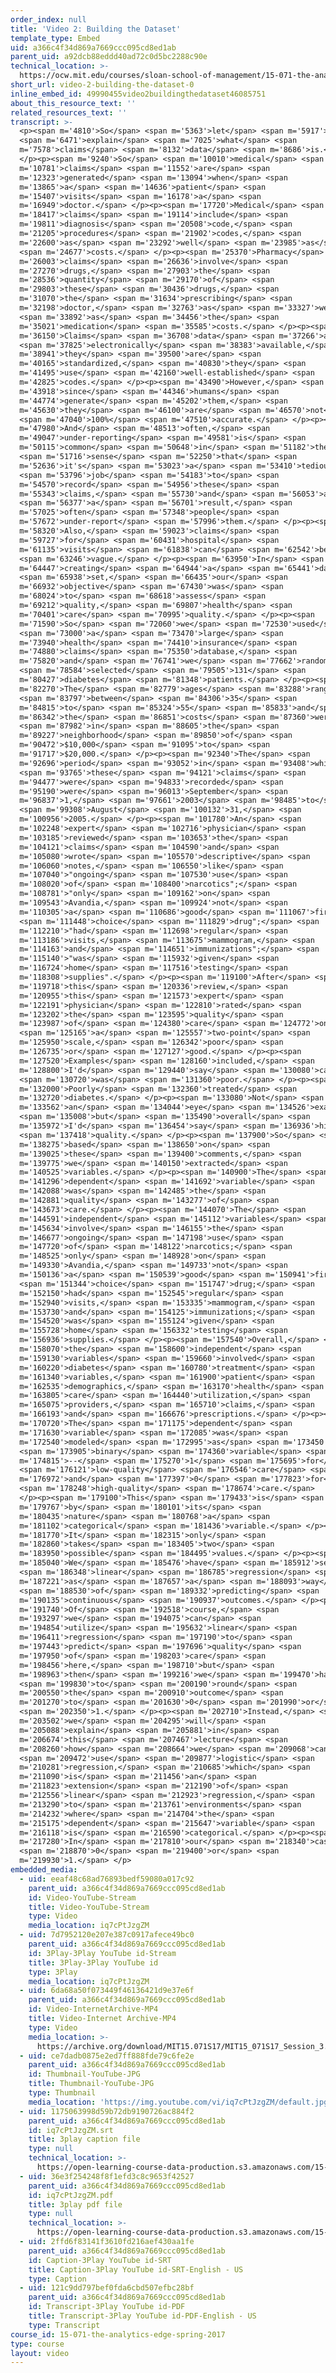```yaml
---
order_index: null
title: 'Video 2: Building the Dataset'
template_type: Embed
uid: a366c4f34d869a7669ccc095cd8ed1ab
parent_uid: a92dcb88eddd40ad72c0d5bc2288c90e
technical_location: >-
  https://ocw.mit.edu/courses/sloan-school-of-management/15-071-the-analytics-edge-spring-2017/logistic-regression/modeling-the-expert-an-introduction-to-logistic-regression/video-2-building-the-dataset/video-2-building-the-dataset-0
short_url: video-2-building-the-dataset-0
inline_embed_id: 49990455video2buildingthedataset46085751
about_this_resource_text: ''
related_resources_text: ''
transcript: >-
  <p><span m='4810'>So</span> <span m='5363'>let</span> <span m='5917'>us</span>
  <span m='6471'>explain</span> <span m='7025'>what</span> <span
  m='7578'>claims</span> <span m='8132'>data</span> <span m='8686'>is.</span>
  </p><p><span m='9240'>So</span> <span m='10010'>medical</span> <span
  m='10781'>claims</span> <span m='11552'>are</span> <span
  m='12323'>generated</span> <span m='13094'>when</span> <span
  m='13865'>a</span> <span m='14636'>patient</span> <span
  m='15407'>visits</span> <span m='16178'>a</span> <span
  m='16949'>doctor.</span> </p><p><span m='17720'>Medical</span> <span
  m='18417'>claims</span> <span m='19114'>include</span> <span
  m='19811'>diagnosis</span> <span m='20508'>code,</span> <span
  m='21205'>procedures</span> <span m='21902'>codes,</span> <span
  m='22600'>as</span> <span m='23292'>well</span> <span m='23985'>as</span>
  <span m='24677'>costs.</span> </p><p><span m='25370'>Pharmacy</span> <span
  m='26003'>claims</span> <span m='26636'>involve</span> <span
  m='27270'>drugs,</span> <span m='27903'>the</span> <span
  m='28536'>quantity</span> <span m='29170'>of</span> <span
  m='29803'>these</span> <span m='30436'>drugs,</span> <span
  m='31070'>the</span> <span m='31634'>prescribing</span> <span
  m='32198'>doctor,</span> <span m='32763'>as</span> <span m='33327'>well</span>
  <span m='33892'>as</span> <span m='34456'>the</span> <span
  m='35021'>medication</span> <span m='35585'>costs.</span> </p><p><span
  m='36150'>Claims</span> <span m='36708'>data</span> <span m='37266'>are</span>
  <span m='37825'>electronically</span> <span m='38383'>available,</span> <span
  m='38941'>they</span> <span m='39500'>are</span> <span
  m='40165'>standardized,</span> <span m='40830'>they</span> <span
  m='41495'>use</span> <span m='42160'>well-established</span> <span
  m='42825'>codes.</span> </p><p><span m='43490'>However,</span> <span
  m='43918'>since</span> <span m='44346'>humans</span> <span
  m='44774'>generate</span> <span m='45202'>them,</span> <span
  m='45630'>they</span> <span m='46100'>are</span> <span m='46570'>not</span>
  <span m='47040'>100%</span> <span m='47510'>accurate.</span> </p><p><span
  m='47980'>And</span> <span m='48513'>often,</span> <span
  m='49047'>under-reporting</span> <span m='49581'>is</span> <span
  m='50115'>common</span> <span m='50648'>in</span> <span m='51182'>the</span>
  <span m='51716'>sense</span> <span m='52250'>that</span> <span
  m='52636'>it's</span> <span m='53023'>a</span> <span m='53410'>tedious</span>
  <span m='53796'>job</span> <span m='54183'>to</span> <span
  m='54570'>record</span> <span m='54956'>these</span> <span
  m='55343'>claims,</span> <span m='55730'>and</span> <span m='56053'>as</span>
  <span m='56377'>a</span> <span m='56701'>result,</span> <span
  m='57025'>often</span> <span m='57348'>people</span> <span
  m='57672'>under-report</span> <span m='57996'>them.</span> </p><p><span
  m='58320'>Also,</span> <span m='59023'>claims</span> <span
  m='59727'>for</span> <span m='60431'>hospital</span> <span
  m='61135'>visits</span> <span m='61838'>can</span> <span m='62542'>be</span>
  <span m='63246'>vague.</span> </p><p><span m='63950'>In</span> <span
  m='64447'>creating</span> <span m='64944'>a</span> <span m='65441'>data</span>
  <span m='65938'>set,</span> <span m='66435'>our</span> <span
  m='66932'>objective</span> <span m='67430'>was</span> <span
  m='68024'>to</span> <span m='68618'>assess</span> <span
  m='69212'>quality,</span> <span m='69807'>health</span> <span
  m='70401'>care</span> <span m='70995'>quality.</span> </p><p><span
  m='71590'>So</span> <span m='72060'>we</span> <span m='72530'>used</span>
  <span m='73000'>a</span> <span m='73470'>large</span> <span
  m='73940'>health</span> <span m='74410'>insurance</span> <span
  m='74880'>claims</span> <span m='75350'>database,</span> <span
  m='75820'>and</span> <span m='76741'>we</span> <span m='77662'>randomly</span>
  <span m='78584'>selected</span> <span m='79505'>131</span> <span
  m='80427'>diabetes</span> <span m='81348'>patients.</span> </p><p><span
  m='82270'>The</span> <span m='82779'>ages</span> <span m='83288'>ranged</span>
  <span m='83797'>between</span> <span m='84306'>35</span> <span
  m='84815'>to</span> <span m='85324'>55</span> <span m='85833'>and</span> <span
  m='86342'>the</span> <span m='86851'>costs</span> <span m='87360'>were</span>
  <span m='87982'>in</span> <span m='88605'>the</span> <span
  m='89227'>neighborhood</span> <span m='89850'>of</span> <span
  m='90472'>$10,000</span> <span m='91095'>to</span> <span
  m='91717'>$20,000.</span> </p><p><span m='92340'>The</span> <span
  m='92696'>period</span> <span m='93052'>in</span> <span m='93408'>which</span>
  <span m='93765'>these</span> <span m='94121'>claims</span> <span
  m='94477'>were</span> <span m='94833'>recorded</span> <span
  m='95190'>were</span> <span m='96013'>September</span> <span
  m='96837'>1,</span> <span m='97661'>2003</span> <span m='98485'>to</span>
  <span m='99308'>August</span> <span m='100132'>31,</span> <span
  m='100956'>2005.</span> </p><p><span m='101780'>An</span> <span
  m='102248'>expert</span> <span m='102716'>physician</span> <span
  m='103185'>reviewed</span> <span m='103653'>the</span> <span
  m='104121'>claims</span> <span m='104590'>and</span> <span
  m='105080'>wrote</span> <span m='105570'>descriptive</span> <span
  m='106060'>notes,</span> <span m='106550'>like</span> <span
  m='107040'>"ongoing</span> <span m='107530'>use</span> <span
  m='108020'>of</span> <span m='108400'>narcotics";</span> <span
  m='108781'>"only</span> <span m='109162'>on</span> <span
  m='109543'>Avandia,</span> <span m='109924'>not</span> <span
  m='110305'>a</span> <span m='110686'>good</span> <span m='111067'>first</span>
  <span m='111448'>choice</span> <span m='111829'>drug";</span> <span
  m='112210'>"had</span> <span m='112698'>regular</span> <span
  m='113186'>visits,</span> <span m='113675'>mammogram,</span> <span
  m='114163'>and</span> <span m='114651'>immunizations";</span> <span
  m='115140'>"was</span> <span m='115932'>given</span> <span
  m='116724'>home</span> <span m='117516'>testing</span> <span
  m='118308'>supplies".</span> </p><p><span m='119100'>After</span> <span
  m='119718'>this</span> <span m='120336'>review,</span> <span
  m='120955'>this</span> <span m='121573'>expert</span> <span
  m='122191'>physician</span> <span m='122810'>rated</span> <span
  m='123202'>the</span> <span m='123595'>quality</span> <span
  m='123987'>of</span> <span m='124380'>care</span> <span m='124772'>on</span>
  <span m='125165'>a</span> <span m='125557'>two-point</span> <span
  m='125950'>scale,</span> <span m='126342'>poor</span> <span
  m='126735'>or</span> <span m='127127'>good.</span> </p><p><span
  m='127520'>Examples</span> <span m='128160'>included,</span> <span
  m='128800'>I'd</span> <span m='129440'>say</span> <span m='130080'>care</span>
  <span m='130720'>was</span> <span m='131360'>poor.</span> </p><p><span
  m='132000'>Poorly</span> <span m='132360'>treated</span> <span
  m='132720'>diabetes.</span> </p><p><span m='133080'>Not</span> <span
  m='133562'>an</span> <span m='134044'>eye</span> <span m='134526'>exam,</span>
  <span m='135008'>but</span> <span m='135490'>overall</span> <span
  m='135972'>I'd</span> <span m='136454'>say</span> <span m='136936'>high</span>
  <span m='137418'>quality.</span> </p><p><span m='137900'>So</span> <span
  m='138275'>based</span> <span m='138650'>on</span> <span
  m='139025'>these</span> <span m='139400'>comments,</span> <span
  m='139775'>we</span> <span m='140150'>extracted</span> <span
  m='140525'>variables.</span> </p><p><span m='140900'>The</span> <span
  m='141296'>dependent</span> <span m='141692'>variable</span> <span
  m='142088'>was</span> <span m='142485'>the</span> <span
  m='142881'>quality</span> <span m='143277'>of</span> <span
  m='143673'>care.</span> </p><p><span m='144070'>The</span> <span
  m='144591'>independent</span> <span m='145112'>variables</span> <span
  m='145634'>involve</span> <span m='146155'>the</span> <span
  m='146677'>ongoing</span> <span m='147198'>use</span> <span
  m='147720'>of</span> <span m='148122'>narcotics;</span> <span
  m='148525'>only</span> <span m='148928'>on</span> <span
  m='149330'>Avandia,</span> <span m='149733'>not</span> <span
  m='150136'>a</span> <span m='150539'>good</span> <span m='150941'>first</span>
  <span m='151344'>choice</span> <span m='151747'>drug;</span> <span
  m='152150'>had</span> <span m='152545'>regular</span> <span
  m='152940'>visits,</span> <span m='153335'>mammogram,</span> <span
  m='153730'>and</span> <span m='154125'>immunizations;</span> <span
  m='154520'>was</span> <span m='155124'>given</span> <span
  m='155728'>home</span> <span m='156332'>testing</span> <span
  m='156936'>supplies.</span> </p><p><span m='157540'>Overall,</span> <span
  m='158070'>the</span> <span m='158600'>independent</span> <span
  m='159130'>variables</span> <span m='159660'>involved</span> <span
  m='160220'>diabetes</span> <span m='160780'>treatment</span> <span
  m='161340'>variables,</span> <span m='161900'>patient</span> <span
  m='162535'>demographics,</span> <span m='163170'>health</span> <span
  m='163805'>care</span> <span m='164440'>utilization,</span> <span
  m='165075'>providers,</span> <span m='165710'>claims,</span> <span
  m='166193'>and</span> <span m='166676'>prescriptions.</span> </p><p><span
  m='170720'>The</span> <span m='171175'>dependent</span> <span
  m='171630'>variable</span> <span m='172085'>was</span> <span
  m='172540'>modeled</span> <span m='172995'>as</span> <span m='173450'>a</span>
  <span m='173905'>binary</span> <span m='174360'>variable</span> <span
  m='174815'>--</span> <span m='175270'>1</span> <span m='175695'>for</span>
  <span m='176121'>low-quality</span> <span m='176546'>care</span> <span
  m='176972'>and</span> <span m='177397'>0</span> <span m='177823'>for</span>
  <span m='178248'>high-quality</span> <span m='178674'>care.</span>
  </p><p><span m='179100'>This</span> <span m='179433'>is</span> <span
  m='179767'>by</span> <span m='180101'>its</span> <span
  m='180435'>nature</span> <span m='180768'>a</span> <span
  m='181102'>categorical</span> <span m='181436'>variable.</span> </p><p><span
  m='181770'>It</span> <span m='182315'>only</span> <span
  m='182860'>takes</span> <span m='183405'>two</span> <span
  m='183950'>possible</span> <span m='184495'>values.</span> </p><p><span
  m='185040'>We</span> <span m='185476'>have</span> <span m='185912'>seen</span>
  <span m='186348'>linear</span> <span m='186785'>regression</span> <span
  m='187221'>as</span> <span m='187657'>a</span> <span m='188093'>way</span>
  <span m='188530'>of</span> <span m='189332'>predicting</span> <span
  m='190135'>continuous</span> <span m='190937'>outcomes.</span> </p><p><span
  m='191740'>Of</span> <span m='192518'>course,</span> <span
  m='193297'>we</span> <span m='194075'>can</span> <span
  m='194854'>utilize</span> <span m='195632'>linear</span> <span
  m='196411'>regression</span> <span m='197190'>to</span> <span
  m='197443'>predict</span> <span m='197696'>quality</span> <span
  m='197950'>of</span> <span m='198203'>care</span> <span
  m='198456'>here,</span> <span m='198710'>but</span> <span
  m='198963'>then</span> <span m='199216'>we</span> <span m='199470'>have</span>
  <span m='199830'>to</span> <span m='200190'>round</span> <span
  m='200550'>the</span> <span m='200910'>outcome</span> <span
  m='201270'>to</span> <span m='201630'>0</span> <span m='201990'>or</span>
  <span m='202350'>1.</span> </p><p><span m='202710'>Instead,</span> <span
  m='203502'>we</span> <span m='204295'>will</span> <span
  m='205088'>explain</span> <span m='205881'>in</span> <span
  m='206674'>this</span> <span m='207467'>lecture</span> <span
  m='208260'>how</span> <span m='208664'>we</span> <span m='209068'>can</span>
  <span m='209472'>use</span> <span m='209877'>logistic</span> <span
  m='210281'>regression,</span> <span m='210685'>which</span> <span
  m='211090'>is</span> <span m='211456'>an</span> <span
  m='211823'>extension</span> <span m='212190'>of</span> <span
  m='212556'>linear</span> <span m='212923'>regression,</span> <span
  m='213290'>to</span> <span m='213761'>environments</span> <span
  m='214232'>where</span> <span m='214704'>the</span> <span
  m='215175'>dependent</span> <span m='215647'>variable</span> <span
  m='216118'>is</span> <span m='216590'>categorical.</span> </p><p><span
  m='217280'>In</span> <span m='217810'>our</span> <span m='218340'>case,</span>
  <span m='218870'>0</span> <span m='219400'>or</span> <span
  m='219930'>1.</span> </p>
embedded_media:
  - uid: eeaf48c68ad76893bedf59080a017c92
    parent_uid: a366c4f34d869a7669ccc095cd8ed1ab
    id: Video-YouTube-Stream
    title: Video-YouTube-Stream
    type: Video
    media_location: iq7cPtJzgZM
  - uid: 7d7952120e207e387c0917afece49bc0
    parent_uid: a366c4f34d869a7669ccc095cd8ed1ab
    id: 3Play-3Play YouTube id-Stream
    title: 3Play-3Play YouTube id
    type: 3Play
    media_location: iq7cPtJzgZM
  - uid: 6da68a50f073449f46136421d9e37e6f
    parent_uid: a366c4f34d869a7669ccc095cd8ed1ab
    id: Video-InternetArchive-MP4
    title: Video-Internet Archive-MP4
    type: Video
    media_location: >-
      https://archive.org/download/MIT15.071S17/MIT15_071S17_Session_3.2.02_300k.mp4
  - uid: ce7dadb0875e2ed7ff888fde79c6fe2e
    parent_uid: a366c4f34d869a7669ccc095cd8ed1ab
    id: Thumbnail-YouTube-JPG
    title: Thumbnail-YouTube-JPG
    type: Thumbnail
    media_location: 'https://img.youtube.com/vi/iq7cPtJzgZM/default.jpg'
  - uid: 1175063998d59b72db9190726ac884f2
    parent_uid: a366c4f34d869a7669ccc095cd8ed1ab
    id: iq7cPtJzgZM.srt
    title: 3play caption file
    type: null
    technical_location: >-
      https://open-learning-course-data-production.s3.amazonaws.com/15-071-the-analytics-edge-spring-2017/1175063998d59b72db9190726ac884f2_iq7cPtJzgZM.srt
  - uid: 36e3f254248f8f1efd3c8c9653f42527
    parent_uid: a366c4f34d869a7669ccc095cd8ed1ab
    id: iq7cPtJzgZM.pdf
    title: 3play pdf file
    type: null
    technical_location: >-
      https://open-learning-course-data-production.s3.amazonaws.com/15-071-the-analytics-edge-spring-2017/36e3f254248f8f1efd3c8c9653f42527_iq7cPtJzgZM.pdf
  - uid: 2ffd6f83141f3610fd216aef430aa1fe
    parent_uid: a366c4f34d869a7669ccc095cd8ed1ab
    id: Caption-3Play YouTube id-SRT
    title: Caption-3Play YouTube id-SRT-English - US
    type: Caption
  - uid: 121c9dd797bef0fda6cbd507efbc28bf
    parent_uid: a366c4f34d869a7669ccc095cd8ed1ab
    id: Transcript-3Play YouTube id-PDF
    title: Transcript-3Play YouTube id-PDF-English - US
    type: Transcript
course_id: 15-071-the-analytics-edge-spring-2017
type: course
layout: video
---
```


